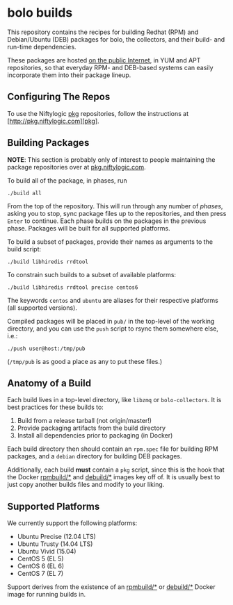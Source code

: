bolo builds
===========

This repository contains the recipes for building Redhat (RPM) and
Debian/Ubuntu (DEB) packages for bolo, the collectors, and their
build- and run-time dependencies.

These packages are hosted [on the public Internet][pkg], in YUM
and APT repositories, so that everyday RPM- and DEB-based systems
can easily incorporate them into their package lineup.


Configuring The Repos
---------------------

To use the Niftylogic [pkg][pkg] repositories, follow the
instructions at [http://pkg.niftylogic.com][pkg].


Building Packages
-----------------

**NOTE**: This section is probably only of interest to people
maintaining the package repositories over at
[pkg.niftylogic.com][pkg].

To build all of the package, in phases, run

    ./build all

From the top of the repository.  This will run through any number
of _phases_, asking you to stop, sync package files up to the
repositories, and then press `Enter` to continue.  Each phase
builds on the packages in the previous phase.  Packages will be
built for all supported platforms.

To build a subset of packages, provide their names as arguments to
the build script:

    ./build libhiredis rrdtool

To constrain such builds to a subset of available platforms:

    ./build libhiredis rrdtool precise centos6

The keywords `centos` and `ubuntu` are aliases for their
respective platforms (all supported versions).

Compiled packages will be placed in `pub/` in the top-level of the
working directory, and you can use the `push` script to rsync them
somewhere else, i.e.:

    ./push user@host:/tmp/pub

(`/tmp/pub` is as good a place as any to put these files.)


Anatomy of a Build
------------------

Each build lives in a top-level directory, like `libzmq` or
`bolo-collectors`.  It is best practices for these builds to:

1. Build from a release tarball (not origin/master!)
2. Provide packaging artifacts from the build directory
3. Install all dependencies prior to packaging (in Docker)

Each build directory then should contain an `rpm.spec` file for
building RPM packages, and a `debian` directory for building DEB
packages.

Additionally, each build **must** contain a `pkg` script, since
this is the hook that the Docker [rpmbuild/\*][rpmbuild] and
[debuild/\*][debuild] images key off of.  It is usually best to
just copy another builds files and modify to your liking.


Supported Platforms
-------------------

We currently support the following platforms:

- Ubuntu Precise (12.04 LTS)
- Ubuntu Trusty (14.04 LTS)
- Ubuntu Vivid (15.04)
- CentOS 5 (EL 5)
- CentOS 6 (EL 6)
- CentOS 7 (EL 7)

Support derives from the existence of an [rpmbuild/\*][rpmbuild] or
[debuild/\*][debuild] Docker image for running builds in.




[pkg]:      http://pkg.niftylogic.com
[rpmbuild]: https://dockerhub.com/u/rpmbuild
[debuild]:  https://dockerhub.com/u/debuild
